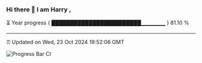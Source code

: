 ### Hi there 👋 I am Harry , 

⏳ Year progress { ████████████████████████▁▁▁▁▁▁ } 81.10 %

---

⏰ Updated on Wed, 23 Oct 2024 19:52:06 GMT

![Progress Bar CI](https://github.com/duykhang68/duykhang68/workflows/Progress%20Bar%20CI/badge.svg)
